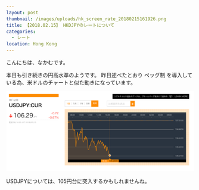 ```yaml
---
layout: post
thumbnail: /images/uploads/hk_screen_rate_20180215161926.png
title: 【2018.02.15】 HKDJPYのレートについて
categories:
  - レート
location: Hong Kong
---
```

こんにちは、なかむです。

本日も引き続きの円高水準のようです。
昨日述べたとおり ペッグ制 を導入している為、米ドルのチャートと似た動きになっています。

![USDJPY　レート](/images/uploads/usd_screen_rate_20180215163158.png)

USDJPYについては、105円台に突入するかもしれませんね。
